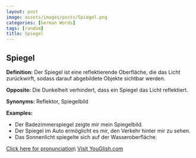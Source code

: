 ```yaml
---
layout: post
image: assets/images/posts/Spiegel.png
categories: [German Words]
tags: [random]
title: Spiegel
---
```


## Spiegel

**Definition:** Der Spiegel ist eine reflektierende Oberfläche, die das Licht zurückwirft, sodass darauf abgebildete Objekte sichtbar werden.

**Opposite:** Die Dunkelheit verhindert, dass ein Spiegel das Licht reflektiert.

**Synonyms:** Reflektor, Spiegelbild

**Examples:**
- Der Badezimmerspiegel zeigte mir mein Spiegelbild.
- Der Spiegel im Auto ermöglicht es mir, den Verkehr hinter mir zu sehen.
- Das Sonnenlicht spiegelte sich auf der Wasseroberfläche.

[Click here for pronunciation](https://www.vocabulix.com/pronunciation/de/spiegel)\ <a id="yg-widget-0" class="youglish-widget" data-query="Spiegel" data-lang="german" data-components="8412" data-auto-start="0" data-bkg-color="theme_light" data-title="How%20to%20pronounce%20Spiegel%20in%20German"  rel="nofollow" href="https://youglish.com">Visit YouGlish.com</a><script async src="https://youglish.com/public/emb/widget.js" charset="utf-8"></script>